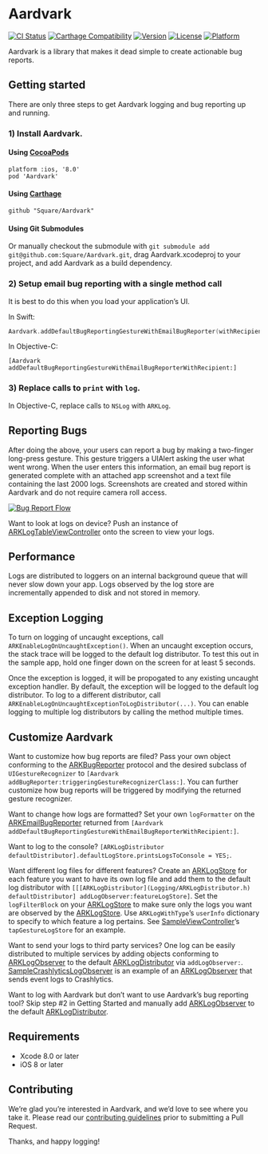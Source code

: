 # Aardvark

[![CI Status](https://img.shields.io/github/workflow/status/square/Aardvark/CI/master)](https://github.com/square/Aardvark/actions?query=workflow%3ACI+branch%3Amaster)
[![Carthage Compatibility](https://img.shields.io/badge/carthage-✓-e2c245.svg)](https://github.com/Carthage/Carthage/)
[![Version](https://img.shields.io/cocoapods/v/Aardvark.svg)](https://cocoapods.org/pods/Aardvark)
[![License](https://img.shields.io/cocoapods/l/Aardvark.svg)](https://cocoapods.org/pods/Aardvark)
[![Platform](https://img.shields.io/cocoapods/p/Aardvark.svg)](https://cocoapods.org/pods/Aardvark)

Aardvark is a library that makes it dead simple to create actionable bug reports.

## Getting started

There are only three steps to get Aardvark logging and bug reporting up and running.

### 1) Install Aardvark.

#### Using [CocoaPods](https://cocoapods.org)

```
platform :ios, '8.0'
pod 'Aardvark'
```

#### Using [Carthage](https://github.com/Carthage/Carthage)

```
github "Square/Aardvark"
```


#### Using Git Submodules

Or manually checkout the submodule with `git submodule add git@github.com:Square/Aardvark.git`, drag Aardvark.xcodeproj to your project, and add Aardvark as a build dependency.

### 2) Setup email bug reporting with a single method call
It is best to do this when you load your application’s UI.

In Swift:

```swift
Aardvark.addDefaultBugReportingGestureWithEmailBugReporter(withRecipient:)
```

In Objective-C:

```objc
[Aardvark addDefaultBugReportingGestureWithEmailBugReporterWithRecipient:]
```

### 3) Replace calls to `print` with `log`.
In Objective-C, replace calls to `NSLog` with `ARKLog`.

## Reporting Bugs

After doing the above, your users can report a bug by making a two-finger long-press gesture. This gesture triggers a UIAlert asking the user what went wrong. When the user enters this information, an email bug report is generated complete with an attached app screenshot and a text file containing the last 2000 logs. Screenshots are created and stored within Aardvark and do not require camera roll access.

[![Bug Report Flow](BugReportFlow.gif)](BugReportFlow.gif)

Want to look at logs on device? Push an instance of [ARKLogTableViewController](Aardvark/ARKLogTableViewController.h) onto the screen to view your logs.

## Performance
Logs are distributed to loggers on an internal background queue that will never slow down your app. Logs observed by the log store are incrementally appended to disk and not stored in memory.

## Exception Logging
To turn on logging of uncaught exceptions, call `ARKEnableLogOnUncaughtException()`. When an uncaught exception occurs, the stack trace will be logged to the default log distributor. To test this out in the sample app, hold one finger down on the screen for at least 5 seconds.

Once the exception is logged, it will be propogated to any existing uncaught exception handler. By default, the exception will be logged to the default log distributor. To log to a different distributor, call `ARKEnableLogOnUncaughtExceptionToLogDistributor(...)`. You can enable logging to multiple log distributors by calling the method multiple times.

## Customize Aardvark
Want to customize how bug reports are filed? Pass your own object conforming to the [ARKBugReporter](Aardvark/ARKBugReporter.h) protocol and the desired subclass of `UIGestureRecognizer` to `[Aardvark addBugReporter:triggeringGestureRecognizerClass:]`. You can further customize how bug reports will be triggered by modifying the returned gesture recognizer.

Want to change how logs are formatted? Set your own `logFormatter` on the [ARKEmailBugReporter](Aardvark/ARKEmailBugReporter.h) returned from `[Aardvark addDefaultBugReportingGestureWithEmailBugReporterWithRecipient:]`.

Want to log to the console? `[ARKLogDistributor defaultDistributor].defaultLogStore.printsLogsToConsole = YES;`.

Want different log files for different features? Create an [ARKLogStore](CoreAardvark/ARKLogStore.h) for each feature you want to have its own log file and add them to the default log distributor with `[[[ARKLogDistributor](Logging/ARKLogDistributor.h) defaultDistributor] addLogObserver:featureLogStore]`. Set the `logFilterBlock` on your [ARKLogStore](CoreAardvark/ARKLogStore.h) to make sure only the logs you want are observed by the [ARKLogStore](CoreAardvark/ARKLogStore.h). Use `ARKLogWithType`’s `userInfo` dictionary to specify to which feature a log pertains. See [SampleViewController](AardvarkSample/AardvarkSample/SampleViewController.swift)’s `tapGestureLogStore` for an example.

Want to send your logs to third party services? One log can be easily distributed to multiple services by adding objects conforming to [ARKLogObserver](CoreAardvark/ARKLogObserver.h) to the default [ARKLogDistributor](CoreAardvark/ARKLogDistributor.h) via `addLogObserver:`. [SampleCrashlyticsLogObserver](AardvarkSample/AardvarkSample/SampleCrashlyticsLogObserver.h) is an example of an [ARKLogObserver](CoreAardvark/ARKLogObserver.h) that sends event logs to Crashlytics.

Want to log with Aardvark but don’t want to use Aardvark’s bug reporting tool? Skip step #2 in Getting Started and manually add [ARKLogObserver](CoreAardvark/ARKLogObserver.h) to the default [ARKLogDistributor](CoreAardvark/ARKLogDistributor.h).

## Requirements

* Xcode 8.0 or later
* iOS 8 or later

## Contributing

We’re glad you’re interested in Aardvark, and we’d love to see where you take it. Please read our [contributing guidelines](Contributing.md) prior to submitting a Pull Request.

Thanks, and happy logging!
